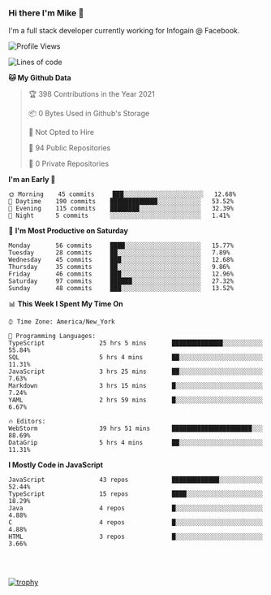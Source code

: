 ### Hi there I'm Mike 👋
I'm a full stack developer currently working for Infogain @ Facebook.

<!--START_SECTION:waka-->
![Profile Views](http://img.shields.io/badge/Profile%20Views-0-blue)

![Lines of code](https://img.shields.io/badge/From%20Hello%20World%20I%27ve%20Written-1.3%20million%20lines%20of%20code-blue)

**🐱 My Github Data** 

> 🏆 398 Contributions in the Year 2021
 > 
> 📦 0 Bytes Used in Github's Storage 
 > 
> 🚫 Not Opted to Hire
 > 
> 📜 94 Public Repositories 
 > 
> 🔑 0 Private Repositories  
 > 
**I'm an Early 🐤** 

```text
🌞 Morning    45 commits     ███░░░░░░░░░░░░░░░░░░░░░░   12.68% 
🌆 Daytime    190 commits    █████████████░░░░░░░░░░░░   53.52% 
🌃 Evening    115 commits    ████████░░░░░░░░░░░░░░░░░   32.39% 
🌙 Night      5 commits      ░░░░░░░░░░░░░░░░░░░░░░░░░   1.41%

```
📅 **I'm Most Productive on Saturday** 

```text
Monday       56 commits     ████░░░░░░░░░░░░░░░░░░░░░   15.77% 
Tuesday      28 commits     ██░░░░░░░░░░░░░░░░░░░░░░░   7.89% 
Wednesday    45 commits     ███░░░░░░░░░░░░░░░░░░░░░░   12.68% 
Thursday     35 commits     ██░░░░░░░░░░░░░░░░░░░░░░░   9.86% 
Friday       46 commits     ███░░░░░░░░░░░░░░░░░░░░░░   12.96% 
Saturday     97 commits     ██████░░░░░░░░░░░░░░░░░░░   27.32% 
Sunday       48 commits     ███░░░░░░░░░░░░░░░░░░░░░░   13.52%

```


📊 **This Week I Spent My Time On** 

```text
⌚︎ Time Zone: America/New_York

💬 Programming Languages: 
TypeScript               25 hrs 5 mins       ██████████████░░░░░░░░░░░   55.84% 
SQL                      5 hrs 4 mins        ██░░░░░░░░░░░░░░░░░░░░░░░   11.31% 
JavaScript               3 hrs 25 mins       ██░░░░░░░░░░░░░░░░░░░░░░░   7.63% 
Markdown                 3 hrs 15 mins       █░░░░░░░░░░░░░░░░░░░░░░░░   7.24% 
YAML                     2 hrs 59 mins       █░░░░░░░░░░░░░░░░░░░░░░░░   6.67%

🔥 Editors: 
WebStorm                 39 hrs 51 mins      ██████████████████████░░░   88.69% 
DataGrip                 5 hrs 4 mins        ██░░░░░░░░░░░░░░░░░░░░░░░   11.31%

```

**I Mostly Code in JavaScript** 

```text
JavaScript               43 repos            █████████████░░░░░░░░░░░░   52.44% 
TypeScript               15 repos            ████░░░░░░░░░░░░░░░░░░░░░   18.29% 
Java                     4 repos             █░░░░░░░░░░░░░░░░░░░░░░░░   4.88% 
C                        4 repos             █░░░░░░░░░░░░░░░░░░░░░░░░   4.88% 
HTML                     3 repos             █░░░░░░░░░░░░░░░░░░░░░░░░   3.66%

```



<!--END_SECTION:waka-->

##### &nbsp;
[![trophy](https://github-profile-trophy.vercel.app/?username=uptonm&theme=dracula)](https://github.com/ryo-ma/github-profile-trophy)
